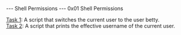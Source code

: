 --- Shell Permissions ---
0x01 Shell Permissions

[Task 1](): A script that switches the current user to the user betty. </br>
[Task 2](): A script that prints the effective username of the current user.</br>
